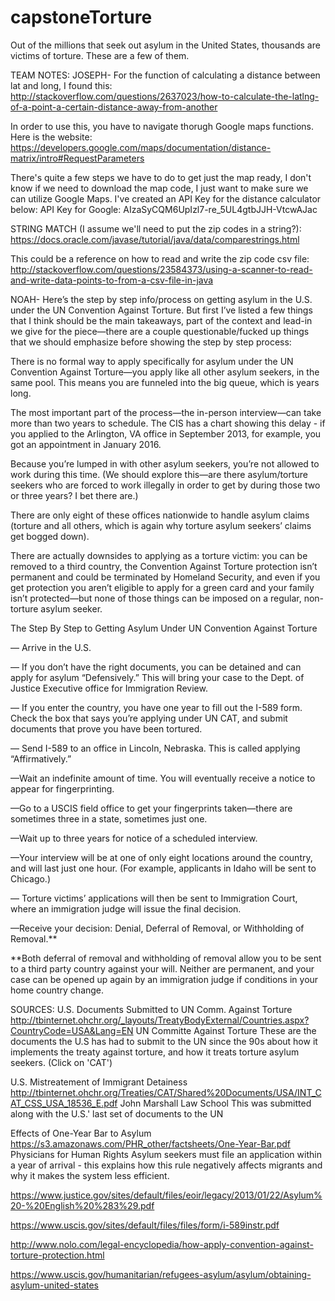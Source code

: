# capstoneTorture
Out of the millions that seek out asylum in the United States, thousands are victims of torture. These are a few of them.

TEAM NOTES:
JOSEPH-
For the function of calculating a distance between lat and long, I found this: http://stackoverflow.com/questions/2637023/how-to-calculate-the-latlng-of-a-point-a-certain-distance-away-from-another

In order to use this, you have to navigate thorugh Google maps functions. Here is the website: https://developers.google.com/maps/documentation/distance-matrix/intro#RequestParameters

There's quite a few steps we have to do to get just the map ready, I don't know if we need to download the map code, I just want to make sure we can utilize Google Maps. I've created an API Key for the distance calculator below:
API Key for Google: AIzaSyCQM6UpIzl7-re_5UL4gtbJJH-VtcwAJac

STRING MATCH (I assume we'll need to put the zip codes in a string?):
https://docs.oracle.com/javase/tutorial/java/data/comparestrings.html

This could be a reference on how to read and write the zip code csv file:
http://stackoverflow.com/questions/23584373/using-a-scanner-to-read-and-write-data-points-to-from-a-csv-file-in-java

NOAH-
Here’s the step by step info/process on getting asylum in the U.S. under the UN Convention Against Torture. But first I’ve listed a few things that I think should be the main takeaways, part of the context and lead-in we give for the piece—there are a couple questionable/fucked up things that we should emphasize before showing the step by step process:

There is no formal way to apply specifically for asylum under the UN Convention Against Torture—you apply like all other asylum seekers, in the same pool. This means you are funneled into the big queue, which is years long.

The most important part of the process—the in-person interview—can take more than two years to schedule. The CIS has a chart showing this delay - if you applied to the Arlington, VA office in September 2013, for example, you got an appointment in January 2016.

Because you’re lumped in with other asylum seekers, you’re not allowed to work during this time. (We should explore this—are there asylum/torture seekers who are forced to work illegally in order to get by during those two or three years? I bet there are.)

There are only eight of these offices nationwide to handle asylum claims (torture and all others, which is again why torture asylum seekers’ claims get bogged down).

There are actually downsides to applying as a torture victim: you can be removed to a third country, the Convention Against Torture protection isn’t permanent and could be terminated by Homeland Security, and even if you get protection you aren’t eligible to apply for a green card and your family isn’t protected—but none of those things can be imposed on a regular, non-torture asylum seeker.

The Step By Step to Getting Asylum Under UN Convention Against Torture

— Arrive in the U.S. 

— If you don’t have the right documents, you can be detained and can apply for asylum “Defensively.” This will bring your case to the Dept. of Justice Executive office for Immigration Review.

— If you enter the country, you have one year to fill out the I-589 form. Check the box that says you’re applying under UN CAT, and submit documents that prove you have been tortured.

— Send I-589 to an office in Lincoln, Nebraska. This is called applying “Affirmatively.”

—Wait an indefinite amount of time. You will eventually receive a notice to appear for fingerprinting.

—Go to a USCIS field office to get your fingerprints taken—there are sometimes three in a state, sometimes just one.

—Wait up to three years for notice of a scheduled interview. 

—Your interview will be at one of only eight locations around the country, and will last just one hour. (For example, applicants in Idaho will be sent to Chicago.)

— Torture victims’ applications will then be sent to Immigration Court, where an immigration judge will issue the final decision.

—Receive your decision: Denial, Deferral of Removal, or Withholding of Removal.**


**Both deferral of removal and withholding of removal allow you to be sent to a third party country against your will. Neither are permanent, and your case can be opened up again by an immigration judge if conditions in your home country change.

 
SOURCES:
U.S. Documents Submitted to UN Comm. Against Torture	http://tbinternet.ohchr.org/_layouts/TreatyBodyExternal/Countries.aspx?CountryCode=USA&Lang=EN	UN Committe Against Torture	These are the documents the U.S has had to submit to the UN since the 90s about how it implements the treaty against torture, and how it treats torture asylum seekers. (Click on 'CAT')

U.S. Mistreatement of Immigrant Detainess	http://tbinternet.ohchr.org/Treaties/CAT/Shared%20Documents/USA/INT_CAT_CSS_USA_18536_E.pdf	John Marshall Law School	This was submitted along with the U.S.' last set of documents to the UN

Effects of One-Year Bar to Asylum	https://s3.amazonaws.com/PHR_other/factsheets/One-Year-Bar.pdf	Physicians for Human Rights	Asylum seekers must file an application within a year of arrival - this explains how this rule negatively affects migrants and why it makes the system less efficient.

https://www.justice.gov/sites/default/files/eoir/legacy/2013/01/22/Asylum%20-%20English%20%283%29.pdf

https://www.uscis.gov/sites/default/files/files/form/i-589instr.pdf

http://www.nolo.com/legal-encyclopedia/how-apply-convention-against-torture-protection.html

https://www.uscis.gov/humanitarian/refugees-asylum/asylum/obtaining-asylum-united-states


